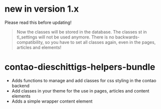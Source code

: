 # new in version 1.x
Please read this before updating!
> Now the classes will be stored in the database. The classes st in tl_settings will not be used anymore. There is no backwards-compatibility, so you have to set all classes again, even in the pages, articles and elements!

# contao-dieschittigs-helpers-bundle
- Adds functions to manage and add classes for css styling in the contao backend
- Add classes in your theme for the use in pages, articles and content elements
- Adds a simple wrapper content element
